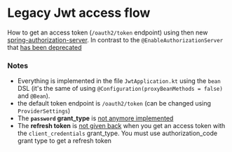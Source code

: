 # Legacy Jwt access flow

How to get an access token (`/oauth2/token` endpoint) using then new [spring-authorization-server](https://github.com/spring-projects/spring-authorization-server).
In contrast to the `@EnableAuthorizationServer` that [has been deprecated](https://docs.spring.io/spring-security/oauth/site/docs/2.4.0.RELEASE/apidocs/org/springframework/security/oauth2/config/annotation/web/configuration/EnableAuthorizationServer.html) 

### Notes

 * Everything is implemented in the file `JwtApplication.kt` using the `bean` DSL (it's the same of using `@Configuration(proxyBeanMethods = false)` and `@Bean`).
 * the default token endpoint is `/oauth2/token` (can be changed using `ProviderSettings`)
 * The **`password` grant_type** is [not anymore implemented](https://github.com/spring-projects/spring-authorization-server/issues/126)
 * The **refresh token** is [not given back](https://github.com/spring-projects/spring-authorization-server/pull/335) when you get an access token with the `client_credentials` grant_type. 
   You must use authorization_code grant type to get a refresh token  
